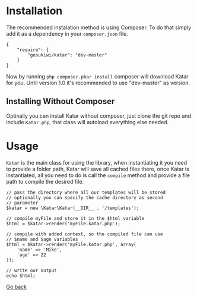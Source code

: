 # Installation
The recommended instalation method is using Composer. To do that simply add it 
as a dependency in your ```composer.json``` file.

    {
        "require": {
            "gosukiwi/katar": "dev-master"
        }
    }

Now by running ```php composer.phar install``` composer will download Katar
for you. Until version 1.0 it's recommended to use "dev-master" as version.

## Installing Without Composer
Optinally you can install Katar without composer, just clone the git repo
and include ```Katar.php```, that class will autoload everything else needed.

# Usage
```Katar``` is the main class for using the library, when instantiating it you 
need to provide a folder path, Katar will save all cached files there, once 
Katar is instantiated, all you need to do is call the ```compile``` method and 
provide a file path to compile the desired file.

    // pass the directory where all our templates will be stored
    // optionally you can specify the cache directory as second
    // parameter
    $katar = new \Katar\Katar(__DIR__ . '/templates');

    // compile myFile and store it in the $html variable
    $html = $katar->render('myFile.katar.php');
    
    // compile with added context, so the compiled file can use
    // $name and $age variables
    $html = $katar->render('myFile.katar.php', array(
        'name' => 'Mike',
        'age' => 22
    ));

    // write our output
    echo $html;


[Go back](index.md)
